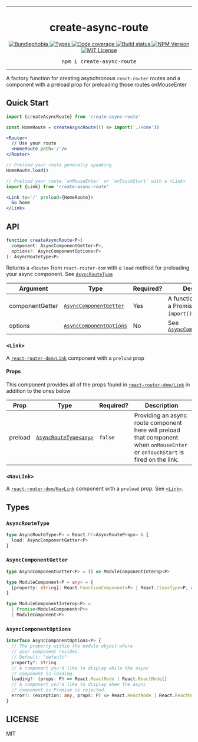 <hr>
<div align="center">
  <h1 align="center">
    create-async-route
  </h1>
</div>

<p align="center">
  <a href="https://bundlephobia.com/result?p=create-async-route">
    <img alt="Bundlephobia" src="https://img.shields.io/bundlephobia/minzip/create-async-route?style=for-the-badge&labelColor=24292e">
  </a>
  <a aria-label="Types" href="https://www.npmjs.com/package/create-async-route">
    <img alt="Types" src="https://img.shields.io/npm/types/create-async-route?style=for-the-badge&labelColor=24292e">
  </a>
  <a aria-label="Code coverage report" href="https://codecov.io/gh/jaredLunde/create-async-route">
    <img alt="Code coverage" src="https://img.shields.io/codecov/c/gh/jaredLunde/create-async-route?style=for-the-badge&labelColor=24292e">
  </a>
  <a aria-label="Build status" href="https://travis-ci.com/jaredLunde/create-async-route">
    <img alt="Build status" src="https://img.shields.io/travis/com/jaredLunde/create-async-route?style=for-the-badge&labelColor=24292e">
  </a>
  <a aria-label="NPM version" href="https://www.npmjs.com/package/create-async-route">
    <img alt="NPM Version" src="https://img.shields.io/npm/v/create-async-route?style=for-the-badge&labelColor=24292e">
  </a>
  <a aria-label="License" href="https://jaredlunde.mit-license.org/">
    <img alt="MIT License" src="https://img.shields.io/npm/l/create-async-route?style=for-the-badge&labelColor=24292e">
  </a>
</p>

<pre align="center">npm i create-async-route</pre>
<hr>

A factory function for creating asynchronous `react-router` routes and a <Link> component with a preload prop for preloading those routes onMouseEnter

## Quick Start

```jsx harmony
import {createAsyncRoute} from 'create-async-route'

const HomeRoute = createAsyncRoute(() => import('./Home'))

<Router>
  // Use your route
  <HomeRoute path='/'/>
</Router>

// Preload your route generally speaking
HomeRoute.load()

// Preload your route `onMouseEnter` or `onTouchStart` with a <Link>
import {Link} from 'create-async-route'

<Link to='/' preload={HomeRoute}>
  Go home
</Link>
```

## API

```typescript
function createAsyncRoute<P>(
  component: AsyncComponentGetter<P>,
  options?: AsyncComponentOptions<P>
): AsyncRouteType<P>
```

Returns a `<Route>` from `react-router-dom` with a `load` method for
preloading your async component. See [`AsyncRouteType`](#asyncroutetype)

| Argument        | Type                                              | Required? | Description                                                   |
| --------------- | ------------------------------------------------- | --------- | ------------------------------------------------------------- |
| componentGetter | [`AsyncComponentGetter`](#asynccomponentgetter)   | Yes       | A function that returns a Promise e.g. an `import()` function |
| options         | [`AsyncComponentOptions`](#asynccomponentoptions) | No        | See [`AsyncComponentOptions`](#asynccomponentoptions)         |

### `<Link>`

A [`react-router-dom/Link`](https://reacttraining.com/react-router/web/api/Link) component with a `preload` prop

#### Props

This component provides all of the props found in [`react-router-dom/Link`](https://reacttraining.com/react-router/web/api/Link) in addition to the ones below

| Prop    | Type                                     | Required? | Description                                                                                                                     |
| ------- | ---------------------------------------- | --------- | ------------------------------------------------------------------------------------------------------------------------------- |
| preload | [`AsyncRouteType<any>`](#asyncroutetype) | `false`   | Providing an async route component here will preload that component when `onMouseEnter` or `onTouchStart` is fired on the link. |

### `<NavLink>`

A [`react-router-dom/NavLink`](https://reacttraining.com/react-router/web/api/Link) component with a `preload` prop. See [`<Link>`](#link).

## Types

### `AsyncRouteType`

```typescript
type AsyncRouteType<P> = React.FC<AsyncRouteProps> & {
  load: AsyncComponentGetter<P>
}
```

### `AsyncComponentGetter`

```typescript
type AsyncComponentGetter<P> = () => ModuleComponentInterop<P>

type ModuleComponent<P = any> = {
  [property: string]: React.FunctionComponent<P> | React.ClassType<P, any, any>
}

type ModuleComponentInterop<P> =
  | Promise<ModuleComponent<P>>
  | ModuleComponent<P>
```

### `AsyncComponentOptions`

```typescript
interface AsyncComponentOptions<P> {
  // The property within the module object where
  // your component resides.
  // Default: "default"
  property?: string
  // A component you'd like to display while the async
  // component is loading.
  loading?: (props: P) => React.ReactNode | React.ReactNode[]
  // A component you'd like to display when the async
  // component is Promise is rejected.
  error?: (exception: any, props: P) => React.ReactNode | React.ReactNode[]
}
```

## LICENSE

MIT

